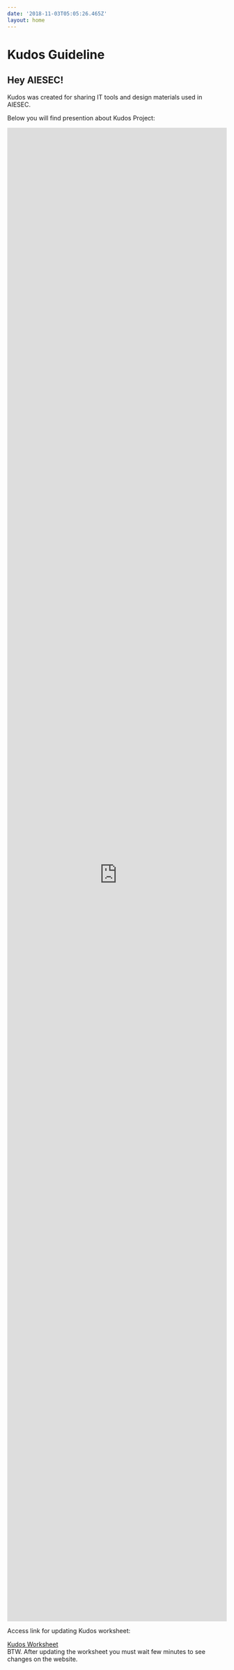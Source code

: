 ```yaml
---
date: '2018-11-03T05:05:26.465Z'
layout: home
---
```

<h1> Kudos Guideline</h1>
<h2>Hey AIESEC!</h2>

Kudos was created for sharing IT tools and design materials used in AIESEC. 

<p><div>Below you will find presention about Kudos Project:</div></p>

<p><iframe src="https://docs.google.com/presentation/d/e/2PACX-1vQnuk0bCTNgh3hg6gNYwrOSv_TXfNCTyQjGiReVKinmuIjI1BxDPCooDIYQA2zZDrqr-z5bCUoR4ZDB/embed?start=false&loop=false&delayms=3000" frameborder="0" style="width:100%; height: 85.82202111613876vh; border: none" allowfullscreen="true" mozallowfullscreen="true" webkitallowfullscreen="true"></iframe>
<div>Access link for updating Kudos worksheet: </div></p>
 <a href="https://docs.google.com/spreadsheets/d/1x__0i9FAbYqYIIEcLAtlylkO0e6gSqRn83ERu6Zz664/edit?usp=sharing">Kudos Worksheet</a> 
<div>BTW. After updating the worksheet you must wait few minutes to see changes on the website.</div>
